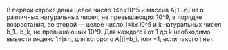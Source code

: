 В первой строке даны целое число 1≤n≤10^5 и массив A[1…n] из n различных натуральных чисел, не превышающих 10^9, в порядке возрастания, 
во второй — целое число 1≤k≤10^5 и k натуральных чисел b_1...b_k, не превышающих 10^9. 
Для каждого i от 1 до k необходимо вывести индекс 1≤j≤n, для которого A[j]=b_i, или −1, если такого j нет.

